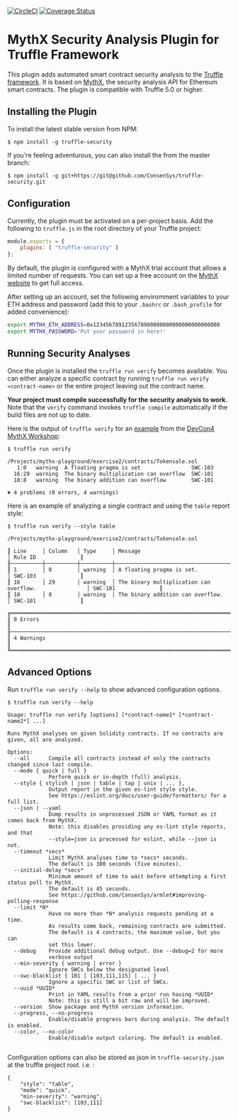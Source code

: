 [![CircleCI](https://circleci.com/gh/ConsenSys/truffle-security.svg?style=svg)](https://circleci.com/gh/ConsenSys/truffle-security)
[![Coverage Status](https://coveralls.io/repos/github/ConsenSys/truffle-security/badge.svg?branch=master)](https://coveralls.io/github/ConsenSys/truffle-security?branch=master)


# MythX Security Analysis Plugin for Truffle Framework

This plugin adds automated smart contract security analysis to the [Truffle framework](https://truffleframework.com/docs/truffle/overview). It is based on [MythX](https://mythx.io), the security analysis API for Ethereum smart contracts. The plugin is compatible with Truffle 5.0 or higher.

## Installing the Plugin

To install the latest stable version from NPM:

```console
$ npm install -g truffle-security
```

If you're feeling adventurous, you can also install the from the master branch:

```
$ npm install -g git+https://git@github.com/ConsenSys/truffle-security.git
```

## Configuration

Currently, the plugin must be activated on a per-project basis. Add the following to `truffle.js` in the root directory of your Truffle project:

```javascript
module.exports = {
    plugins: [ "truffle-security" ]
};
```

By default, the plugin is configured with a MythX trial account that allows a limited number of requests. You can set up a free account on the [MythX website](https://mythx.io) to get full access.

After setting up an account, set the following enviromment variables to your ETH address and password (add this to your `.bashrc` or `.bash_profile` for added convenience):

```bash
export MYTHX_ETH_ADDRESS=0x1234567891235678900000000000000000000000
export MYTHX_PASSWORD='Put your password in here!'
```

## Running Security Analyses

Once the plugin is installed the `truffle run verify` becomes available. You can either analyze a specific contract by running `truffle run verify <contract-name>` or the entire project leaving out the contract name.

**Your project must compile successfully for the security analysis to work.** Note that the `verify` command invokes `truffle compile` automatically if the build files are not up to date.

Here is the output of `truffle verify` for an [example](https://github.com/ConsenSys/mythx-playground/tree/master/exercise2) from the [DevCon4 MythX Workshop](https://github.com/ConsenSys/mythx-workshop):

```console
$ truffle run verify

/Projects/mythx-playground/exercise2/contracts/Tokensale.sol
   1:0   warning  A floating pragma is set                SWC-103
  16:29  warning  The binary multiplication can overflow  SWC-101
  18:8   warning  The binary addition can overflow        SWC-101

✖ 4 problems (0 errors, 4 warnings)
```

Here is an example of analyzing a single contract and using the `table` report style:

```
$ truffle run verify --style table

/Projects/mythx-playground/exercise2/contracts/Tokensale.sol

║ Line     │ Column   │ Type     │ Message                                                │ Rule ID              ║
╟──────────┼──────────┼──────────┼────────────────────────────────────────────────────────┼──────────────────────╢
║ 1        │ 0        │ warning  │ A floating pragma is set.                              │ SWC-103              ║
║ 16       │ 29       │ warning  │ The binary multiplication can overflow.                │ SWC-101              ║
║ 18       │ 8        │ warning  │ The binary addition can overflow.                      │ SWC-101              ║

╔════════════════════════════════════════════════════════════════════════════════════════════════════════════════╗
║ 0 Errors                                                                                                       ║
╟────────────────────────────────────────────────────────────────────────────────────────────────────────────────╢
║ 4 Warnings                                                                                                     ║
╚════════════════════════════════════════════════════════════════════════════════════════════════════════════════╝

```

## Advanced Options

Run `truffle run verify --help` to show advanced configuration options.

```console
$ truffle run verify --help

Usage: truffle run verify [options] [*contract-name1* [*contract-name2*] ...]

Runs MythX analyses on given Solidity contracts. If no contracts are
given, all are analyzed.

Options:
  --all      Compile all contracts instead of only the contracts changed since last compile.
  --mode { quick | full }
             Perform quick or in-depth (full) analysis.
  --style { stylish | json | table | tap | unix | ... },
             Output report in the given es-lint style style.
             See https://eslint.org/docs/user-guide/formatters/ for a full list.
  --json | --yaml
             Dump results in unprocessed JSON or YAML format as it comes back from MythX.
             Note: this disables providing any es-lint style reports, and that
             --style=json is processed for eslint, while --json is not.
  --timeout *secs*
             Limit MythX analyses time to *secs* seconds.
             The default is 300 seconds (five minutes).
  --initial-delay *secs*
             Minimum amount of time to wait before attempting a first status poll to MythX.
             The default is 45 seconds.
             See https://github.com/ConsenSys/armlet#improving-polling-response
  --limit *N*
             Have no more than *N* analysis requests pending at a time.
             As results come back, remaining contracts are submitted.
             The default is 4 contracts, the maximum value, but you can
             set this lower.
  --debug    Provide additional debug output. Use --debug=2 for more
             verbose output
  --min-severity { warning | error }
             Ignore SWCs below the designated level
  --swc-blacklist { 101 | [103,111,115] | ... }
             Ignore a specific SWC or list of SWCs.
  --uuid *UUID*
             Print in YAML results from a prior run having *UUID*
             Note: this is still a bit raw and will be improved.
  --version  Show package and MythX version information.
  --progress, --no-progress
             Enable/disable progress bars during analysis. The default is enabled.
  --color, --no-color
             Enable/disable output coloring. The default is enabled.


```
Configuration options can also be stored as json in `truffle-security.json` at the truffle project root. i.e. : 
```
{
    "style": "table",
    "mode": "quick",
    "min-severity": "warning",
    "swc-blacklist": [103,111]
}
```
